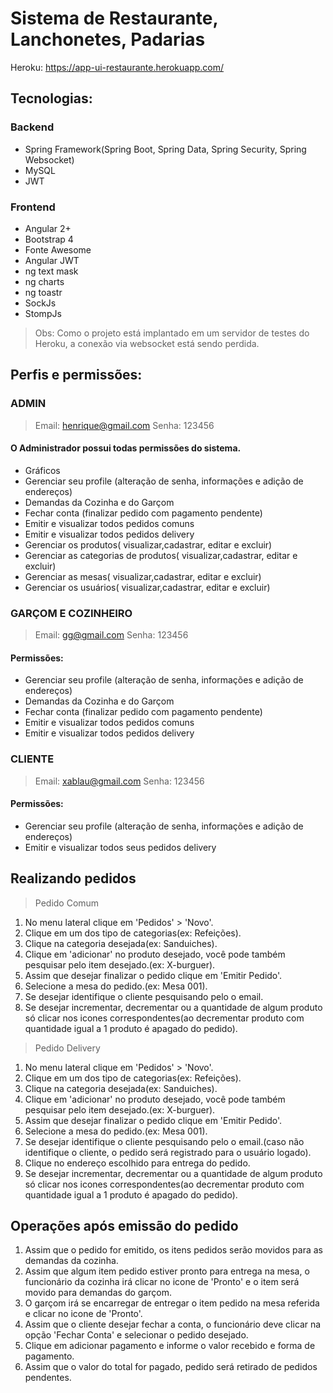# Sistema de Restaurante, Lanchonetes, Padarias
Heroku: https://app-ui-restaurante.herokuapp.com/
## Tecnologias:
### Backend
* Spring Framework(Spring Boot, Spring Data, Spring Security, Spring Websocket)
* MySQL
* JWT
### Frontend
* Angular 2+
* Bootstrap 4
* Fonte Awesome
* Angular JWT
* ng text mask
* ng charts
* ng toastr
* SockJs
* StompJs

>Obs: Como o projeto está implantado em um servidor de testes do Heroku, a conexão via websocket está sendo perdida.


## Perfis e permissões:
### ADMIN
>Email: henrique@gmail.com
>Senha: 123456

#### O Administrador possui todas permissões do sistema.
* Gráficos 
* Gerenciar seu profile (alteração de senha, informações e adição de endereços)
* Demandas da Cozinha e do Garçom
* Fechar conta (finalizar pedido com pagamento pendente)
* Emitir e visualizar todos pedidos comuns
* Emitir e visualizar todos pedidos delivery
* Gerenciar os produtos( visualizar,cadastrar, editar e excluir)
* Gerenciar as categorias de produtos( visualizar,cadastrar, editar e excluir)
* Gerenciar as mesas( visualizar,cadastrar, editar e excluir)
* Gerenciar os usuários( visualizar,cadastrar, editar e excluir)

### GARÇOM E COZINHEIRO
>Email: gg@gmail.com
>Senha: 123456
#### Permissões: 
* Gerenciar seu profile (alteração de senha, informações e adição de endereços)
* Demandas da Cozinha e do Garçom
* Fechar conta (finalizar pedido com pagamento pendente)
* Emitir e visualizar todos pedidos comuns
* Emitir e visualizar todos pedidos delivery


### CLIENTE
>Email: xablau@gmail.com
>Senha: 123456
#### Permissões: 
* Gerenciar seu profile (alteração de senha, informações e adição de endereços)
* Emitir e visualizar todos seus pedidos delivery

## Realizando pedidos

>Pedido Comum
1. No menu lateral clique em 'Pedidos' > 'Novo'.
2. Clique em um dos tipo de categorias(ex: Refeições).
3. Clique na categoria desejada(ex: Sanduiches).
4. Clique em 'adicionar' no produto desejado, você pode também pesquisar pelo item desejado.(ex: X-burguer).
5. Assim que desejar finalizar o pedido clique em 'Emitir Pedido'.
6. Selecione a mesa do pedido.(ex: Mesa 001).
7. Se desejar identifique o cliente pesquisando pelo o email.
8. Se desejar incrementar, decrementar ou a quantidade de algum produto só clicar nos icones correspondentes(ao decrementar produto com quantidade igual a 1 produto é apagado do pedido).

>Pedido Delivery
1. No menu lateral clique em 'Pedidos' > 'Novo'.
2. Clique em um dos tipo de categorias(ex: Refeições).
3. Clique na categoria desejada(ex: Sanduiches).
4. Clique em 'adicionar' no produto desejado, você pode também pesquisar pelo item desejado.(ex: X-burguer).
5. Assim que desejar finalizar o pedido clique em 'Emitir Pedido'.
6. Selecione a mesa do pedido.(ex: Mesa 001).
7. Se desejar identifique o cliente pesquisando pelo o email.(caso não identifique o cliente, o pedido será registrado para o usuário logado).
8. Clique no endereço escolhido para entrega do pedido.
9. Se desejar incrementar, decrementar ou a quantidade de algum produto só clicar nos icones correspondentes(ao decrementar produto com quantidade igual a 1 produto é apagado do pedido).

## Operações após emissão do pedido

1. Assim que o pedido for emitido, os itens pedidos serão movidos para as demandas da cozinha.
2. Assim que algum item pedido estiver pronto para entrega na mesa, o funcionário da cozinha irá clicar no icone de 'Pronto' e o item será movido para demandas do garçom.
3. O garçom irá se encarregar de entregar o item pedido na mesa referida e clicar no icone de 'Pronto'.
4. Assim que o cliente desejar fechar a conta, o funcionário deve clicar na opção 'Fechar Conta' e selecionar o pedido desejado.
5. Clique em adicionar pagamento e informe o valor recebido e forma de pagamento.
6. Assim que o valor do total for pagado, pedido será retirado de pedidos pendentes.



